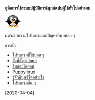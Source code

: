 <style>
  img {
  width: 50px;
  }
</style>

**คู่มือการใช้ระบบปฏิบัติการลินุกซ์ฉบับผู้ใช้ทั่วไปอย่างผม**

<img src="img/penguin-clipart-lg.png">

ผมจะรวบรวมโปรแกรมและปัญหาที่พบบ่อย ๆ

สารบัญ
- [โปรแกรมที่ใช้บ่อย ๆ ](apps.md)
- [สิ่งที่ตั้งค่าบ่อย ๆ](mysetting.md)
- [ธีมและไอคอน](myfavtheme.md)
- [Puppylinux](puppy.md)
- [รู้จักลินุกซ์ได้อย่างไร](about_me.md)
- [โปรแกรมอื่น ๆ](others.md)


[2020-04-04]
